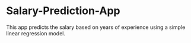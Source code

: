 # Salary-Prediction-App
 This app predicts the salary based on years of experience using a simple linear regression model.

